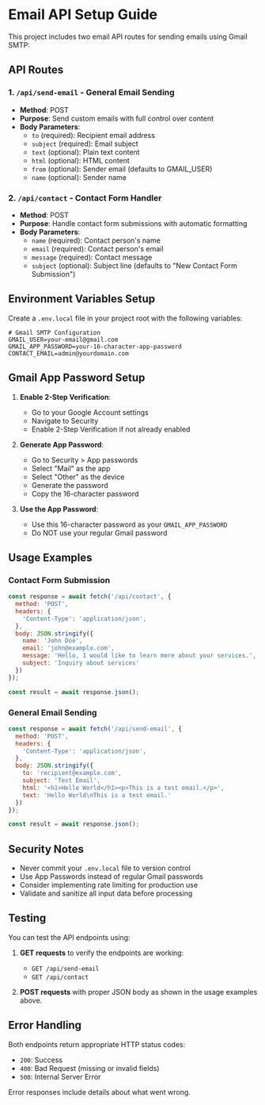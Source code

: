 # Email API Setup Guide

This project includes two email API routes for sending emails using Gmail SMTP:

## API Routes

### 1. `/api/send-email` - General Email Sending
- **Method**: POST
- **Purpose**: Send custom emails with full control over content
- **Body Parameters**:
  - `to` (required): Recipient email address
  - `subject` (required): Email subject
  - `text` (optional): Plain text content
  - `html` (optional): HTML content
  - `from` (optional): Sender email (defaults to GMAIL_USER)
  - `name` (optional): Sender name

### 2. `/api/contact` - Contact Form Handler
- **Method**: POST
- **Purpose**: Handle contact form submissions with automatic formatting
- **Body Parameters**:
  - `name` (required): Contact person's name
  - `email` (required): Contact person's email
  - `message` (required): Contact message
  - `subject` (optional): Subject line (defaults to "New Contact Form Submission")

## Environment Variables Setup

Create a `.env.local` file in your project root with the following variables:

```env
# Gmail SMTP Configuration
GMAIL_USER=your-email@gmail.com
GMAIL_APP_PASSWORD=your-16-character-app-password
CONTACT_EMAIL=admin@yourdomain.com
```

## Gmail App Password Setup

1. **Enable 2-Step Verification**:
   - Go to your Google Account settings
   - Navigate to Security
   - Enable 2-Step Verification if not already enabled

2. **Generate App Password**:
   - Go to Security > App passwords
   - Select "Mail" as the app
   - Select "Other" as the device
   - Generate the password
   - Copy the 16-character password

3. **Use the App Password**:
   - Use this 16-character password as your `GMAIL_APP_PASSWORD`
   - Do NOT use your regular Gmail password

## Usage Examples

### Contact Form Submission
```javascript
const response = await fetch('/api/contact', {
  method: 'POST',
  headers: {
    'Content-Type': 'application/json',
  },
  body: JSON.stringify({
    name: 'John Doe',
    email: 'john@example.com',
    message: 'Hello, I would like to learn more about your services.',
    subject: 'Inquiry about services'
  })
});

const result = await response.json();
```

### General Email Sending
```javascript
const response = await fetch('/api/send-email', {
  method: 'POST',
  headers: {
    'Content-Type': 'application/json',
  },
  body: JSON.stringify({
    to: 'recipient@example.com',
    subject: 'Test Email',
    html: '<h1>Hello World</h1><p>This is a test email.</p>',
    text: 'Hello World\nThis is a test email.'
  })
});

const result = await response.json();
```

## Security Notes

- Never commit your `.env.local` file to version control
- Use App Passwords instead of regular Gmail passwords
- Consider implementing rate limiting for production use
- Validate and sanitize all input data before processing

## Testing

You can test the API endpoints using:

1. **GET requests** to verify the endpoints are working:
   - `GET /api/send-email`
   - `GET /api/contact`

2. **POST requests** with proper JSON body as shown in the usage examples above.

## Error Handling

Both endpoints return appropriate HTTP status codes:
- `200`: Success
- `400`: Bad Request (missing or invalid fields)
- `500`: Internal Server Error

Error responses include details about what went wrong. 
